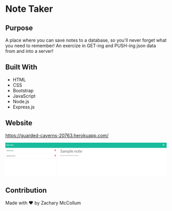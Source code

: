 # Note Taker

## Purpose
A place where you can save notes to a database, so you'll never forget what you need to remember! An exercize in GET-ing and PUSH-ing json data from and into a server!

## Built With
* HTML
* CSS
* Bootstrap
* JavaScript
* Node.js
* Express.js

## Website
https://guarded-caverns-20763.herokuapp.com/

![](NoteTaker.png)

## Contribution
Made with ❤️ by Zachary McCollum
